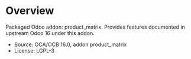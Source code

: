# Overview

Packaged Odoo addon: product_matrix. Provides features documented in upstream Odoo 16 under this addon.

- Source: OCA/OCB 16.0, addon product_matrix
- License: LGPL-3
